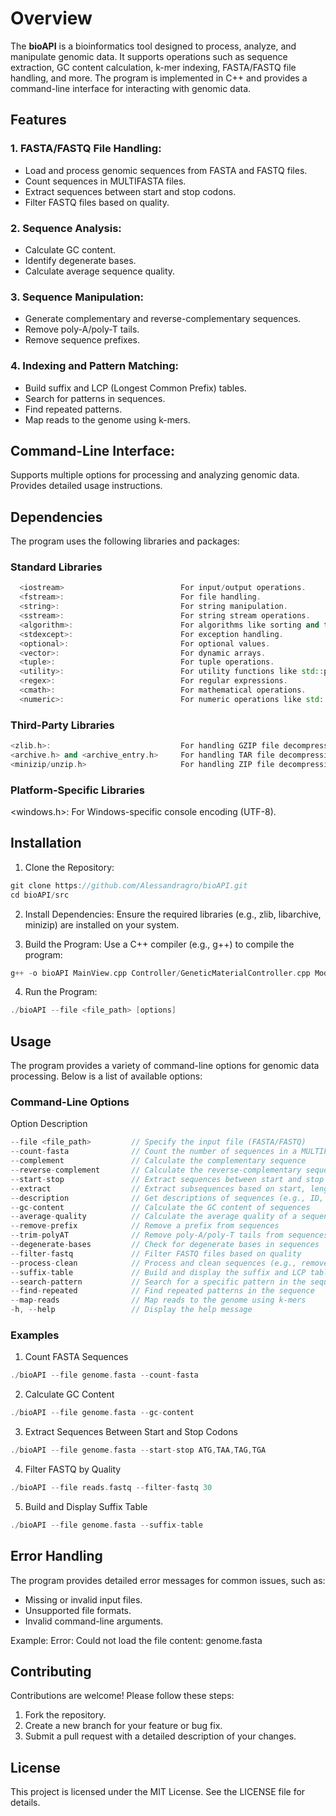 # Overview

The **bioAPI** is a bioinformatics tool designed to process, analyze, and manipulate genomic data. It supports operations such as sequence extraction, GC content calculation, k-mer indexing, FASTA/FASTQ file handling, and more. The program is implemented in C++ and provides a command-line interface for interacting with genomic data.

## Features

### 1. FASTA/FASTQ File Handling:

- Load and process genomic sequences from FASTA and FASTQ files.
- Count sequences in MULTIFASTA files.
- Extract sequences between start and stop codons.
- Filter FASTQ files based on quality.

### 2. Sequence Analysis:

- Calculate GC content.
- Identify degenerate bases.
- Calculate average sequence quality.

### 3. Sequence Manipulation:

- Generate complementary and reverse-complementary sequences.
- Remove poly-A/poly-T tails.
- Remove sequence prefixes.

### 4. Indexing and Pattern Matching:

- Build suffix and LCP (Longest Common Prefix) tables.
- Search for patterns in sequences.
- Find repeated patterns.
- Map reads to the genome using k-mers.

## Command-Line Interface:

Supports multiple options for processing and analyzing genomic data.
Provides detailed usage instructions.

## Dependencies
The program uses the following libraries and packages:

### Standard Libraries
```cpp
  <iostream>                          For input/output operations.
  <fstream>:                          For file handling.
  <string>:                           For string manipulation.
  <sstream>:                          For string stream operations.
  <algorithm>:                        For algorithms like sorting and transformations.
  <stdexcept>:                        For exception handling.
  <optional>:                         For optional values.
  <vector>:                           For dynamic arrays.
  <tuple>:                            For tuple operations.
  <utility>:                          For utility functions like std::pair.
  <regex>:                            For regular expressions.
  <cmath>:                            For mathematical operations.
  <numeric>:                          For numeric operations like std::iota.
```
### Third-Party Libraries
```cpp
<zlib.h>:                             For handling GZIP file decompression.
<archive.h> and <archive_entry.h>     For handling TAR file decompression.
<minizip/unzip.h>                     For handling ZIP file decompression.
```

### Platform-Specific Libraries
<windows.h>: For Windows-specific console encoding (UTF-8).

## Installation
1. Clone the Repository:
```cpp
git clone https://github.com/Alessandragro/bioAPI.git 
cd bioAPI/src
```
2. Install Dependencies: Ensure the required libraries (e.g., zlib, libarchive, minizip) are installed on your system.

3. Build the Program: Use a C++ compiler (e.g., g++) to compile the program:
```cpp
g++ -o bioAPI MainView.cpp Controller/GeneticMaterialController.cpp Model/GeneticMaterial.cpp -lz -larchive -lminizip
```

4. Run the Program:
```cpp
./bioAPI --file <file_path> [options]
```

## Usage
The program provides a variety of command-line options for genomic data processing. Below is a list of available options:

### Command-Line Options
Option	                         Description
```cpp
--file <file_path>         // Specify the input file (FASTA/FASTQ)
--count-fasta              // Count the number of sequences in a MULTIFASTA file
--complement               // Calculate the complementary sequence
--reverse-complement       // Calculate the reverse-complementary sequence
--start-stop               // Extract sequences between start and stop codons
--extract                  // Extract subsequences based on start, length, and sequence ID
--description              // Get descriptions of sequences (e.g., ID, species, length)
--gc-content               // Calculate the GC content of sequences
--average-quality          // Calculate the average quality of a sequence
--remove-prefix            // Remove a prefix from sequences
--trim-polyAT              // Remove poly-A/poly-T tails from sequences
--degenerate-bases         // Check for degenerate bases in sequences
--filter-fastq             // Filter FASTQ files based on quality
--process-clean            // Process and clean sequences (e.g., remove poly-A/T, filter by quality)
--suffix-table             // Build and display the suffix and LCP tables
--search-pattern           // Search for a specific pattern in the sequence
--find-repeated            // Find repeated patterns in the sequence
--map-reads                // Map reads to the genome using k-mers
-h, --help                 // Display the help message


```
### Examples

1. Count FASTA Sequences
```cpp
./bioAPI --file genome.fasta --count-fasta
```
2. Calculate GC Content

```cpp
./bioAPI --file genome.fasta --gc-content
```
3. Extract Sequences Between Start and Stop Codons
```cpp
./bioAPI --file genome.fasta --start-stop ATG,TAA,TAG,TGA
```
4. Filter FASTQ by Quality
```cpp
./bioAPI --file reads.fastq --filter-fastq 30
```
5. Build and Display Suffix Table
```cpp
./bioAPI --file genome.fasta --suffix-table
```

## Error Handling
The program provides detailed error messages for common issues, such as:

- Missing or invalid input files.
- Unsupported file formats.
- Invalid command-line arguments.

Example:
Error: Could not load the file content: genome.fasta

## Contributing
Contributions are welcome! Please follow these steps:

1. Fork the repository.
2. Create a new branch for your feature or bug fix.
3. Submit a pull request with a detailed description of your changes.

## License
This project is licensed under the MIT License. See the LICENSE file for details.

